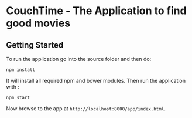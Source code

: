 # CouchTime - The Application to find good movies
## Getting Started

To run the application go into the source folder and then do:

```
npm install
```

It will install all required npm and bower modules. 
Then run the application with :

```
npm start
```
Now browse to the app at `http://localhost:8000/app/index.html`.



